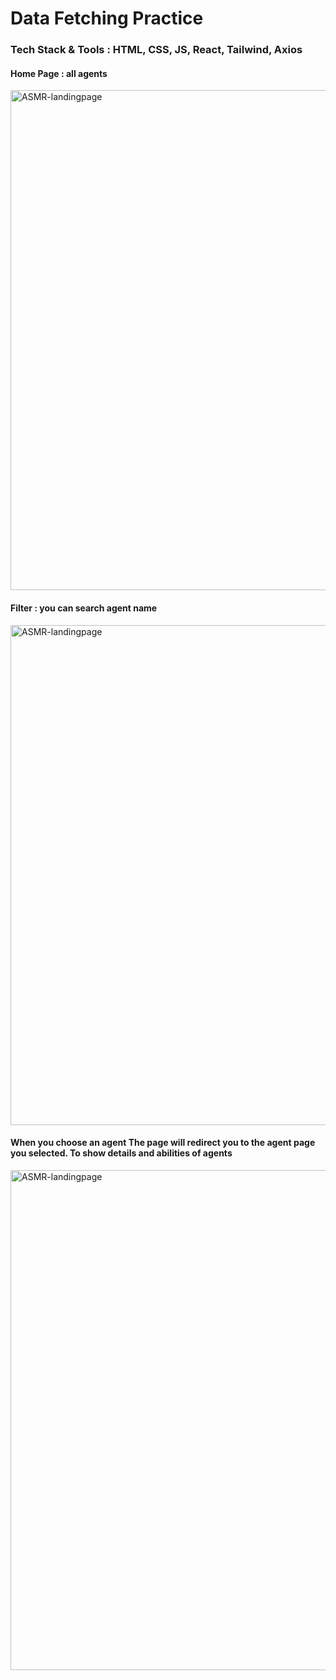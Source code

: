 # Data Fetching Practice

### Tech Stack & Tools : HTML, CSS, JS, React, Tailwind, Axios

#### Home Page : all agents 
<a href="https://agents-abilities-data.vercel.app/" target="_blank" rel="noreferrer"><img src="https://cdn.discordapp.com/attachments/1144637676016898219/1163529172707180614/Screenshot_2023-10-17_001803.jpg?ex=653fe7fc&is=652d72fc&hm=b07d1ebe348f5a8dad465fd1dbe146f00e7f74b3d06e6c481b4f4b6b9bb6d990&" width="800"  alt="ASMR-landingpage" /></a>


#### Filter : you can search agent name 
<a href="https://agents-abilities-data.vercel.app/" target="_blank" rel="noreferrer"><img src="https://cdn.discordapp.com/attachments/1144637676016898219/1163529173093073090/Screenshot_2023-10-17_001836.jpg?ex=653fe7fc&is=652d72fc&hm=66512f7b4c0cf7f06017fbe36e97ced148f30a1d96d79aa06a94b532d5b61c9f&" width="800"  alt="ASMR-landingpage" /></a>


#### When you choose an agent The page will redirect you to the agent page you selected. To show details and abilities of agents
<a href="https://agents-abilities-data.vercel.app/" target="_blank" rel="noreferrer"><img src="https://cdn.discordapp.com/attachments/1144637676016898219/1163529172359061565/Screenshot_2023-10-17_001729.jpg?ex=653fe7fc&is=652d72fc&hm=cd4665d5649474c634479797e7305cacadf0546d0a9f9f11e3c729e002811f2c&" width="800"  alt="ASMR-landingpage" /></a>
